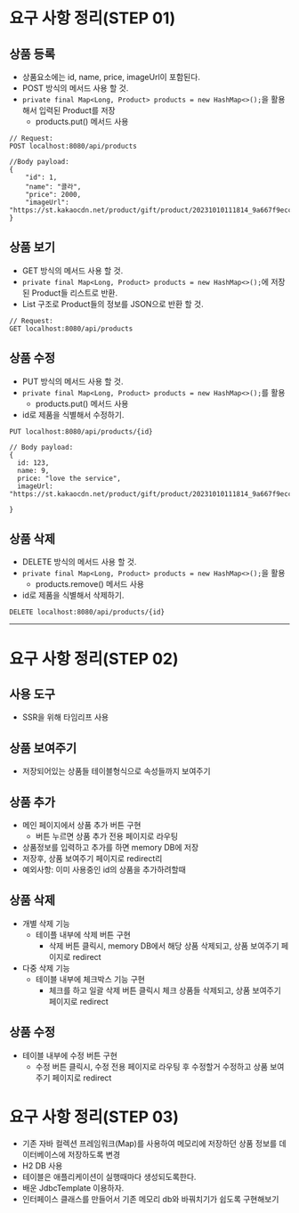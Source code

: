 # 요구 사항 정리(STEP 01)
## 상품 등록
- 상품요소에는 id, name, price, imageUrl이 포함된다.
- POST 방식의 메서드 사용 할 것.
- `private final Map<Long, Product> products = new HashMap<>();`을 활용해서 입력된 Product를 저장
  - products.put() 메서드 사용
```
// Request:
POST localhost:8080/api/products

//Body payload:
{
    "id": 1,
    "name": "콜라",
    "price": 2000,
    "imageUrl": "https://st.kakaocdn.net/product/gift/product/20231010111814_9a667f9eccc943648797925498bdd8a3.jpg"
}

```

## 상품 보기
- GET 방식의 메서드 사용 할 것.
- `private final Map<Long, Product> products = new HashMap<>();`에 저장된 Product들 리스트로 반환.
- List 구조로 Product들의 정보를 JSON으로 반환 할 것.
```
// Request:
GET localhost:8080/api/products
```

## 상품 수정
- PUT 방식의 메서드 사용 할 것.
- `private final Map<Long, Product> products = new HashMap<>();`를 활용
  - products.put() 메서드 사용
- id로 제품을 식별해서 수정하기.
```
PUT localhost:8080/api/products/{id}

// Body payload:
{
  id: 123, 
  name: 9, 
  price: "love the service",
  imageUrl: "https://st.kakaocdn.net/product/gift/product/20231010111814_9a667f9eccc943648797925498bdd8a3.jpg"

}
```
## 상품 삭제
- DELETE 방식의 메서드 사용 할 것.
- `private final Map<Long, Product> products = new HashMap<>();`을 활용
  - products.remove() 메서드 사용
- id로 제품을 식별해서 삭제하기.
```
DELETE localhost:8080/api/products/{id}
```
---

# 요구 사항 정리(STEP 02)
## 사용 도구
- SSR을 위해 타임리프 사용
## 상품 보여주기
- 저장되어있는 상품들 테이블형식으로 속성들까지 보여주기
## 상품 추가
- 메인 페이지에서 상품 추가 버튼 구현
  - 버튼 누르면 상품 추가 전용 페이지로 라우팅
- 상품정보를 입력하고 추가를 하면 memory DB에 저장
- 저장후, 상품 보여주기 페이지로 redirect리
- 예외사항: 이미 사용중인 id의 상품을 추가하려할때
## 상품 삭제
- 개별 삭제 기능
  - 테이플 내부에 삭제 버튼 구현
    - 삭제 버튼 클릭시, memory DB에서 해당 상품 삭제되고, 상품 보여주기 페이지로 redirect
- 다중 삭제 기능
  - 테이블 내부에 체크박스 기능 구현
    - 체크를 하고 일괄 삭제 버튼 클릭시 체크 상품들 삭제되고, 상품 보여주기 페이지로 redirect
## 상품 수정
- 테이블 내부에 수정 버튼 구현
  - 수정 버튼 클릭시, 수정 전용 페이지로 라우팅 후 수정할거 수정하고 상품 보여주기 페이지로 redirect
# 요구 사항 정리(STEP 03)
- 기존 자바 컬렉션 프레임워크(Map)를 사용하여 메모리에 저장하던 상품 정보를 데이터베이스에 저장하도록 변경
- H2 DB 사용
- 테이블은 애플리케이션이 실행때마다 생성되도록한다.
- 배운 JdbcTemplate 이용하자.
- 인터페이스 클래스를 만들어서 기존 메모리 db와 바꿔치기가 쉽도록 구현해보기


